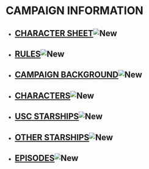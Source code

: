 # CAMPAIGN INFORMATION

- ## [CHARACTER SHEET](/campaign/USC-CharacterSheet.pdf)![New](/images/new.gif)
- ## [RULES](/campaign/rules.htm)![New](/images/new.gif)
- ## [CAMPAIGN BACKGROUND](campaign/campaignBackground.htm)![New](/images/new.gif)
- ## [CHARACTERS](campaign/characters.htm)![New](/images/new.gif)
- ## [USC STARSHIPS](campaign/uscships.htm)![New](/images/new.gif)
- ## [OTHER STARSHIPS](campaign/ships.htm)![New](/images/new.gif)
- ## [EPISODES](campaign/episodes.htm)![New](/images/new.gif)
